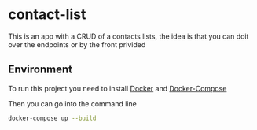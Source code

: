 # contact-list

This is an app with a CRUD of a contacts lists, the idea is that you can doit over the endpoints or by the front privided

## Environment
To run this project you need to install [Docker](https://docs.docker.com/get-docker/) and [Docker-Compose](https://docs.docker.com/compose/install/)

Then you can go into the command line
```bash
docker-compose up --build
``` 